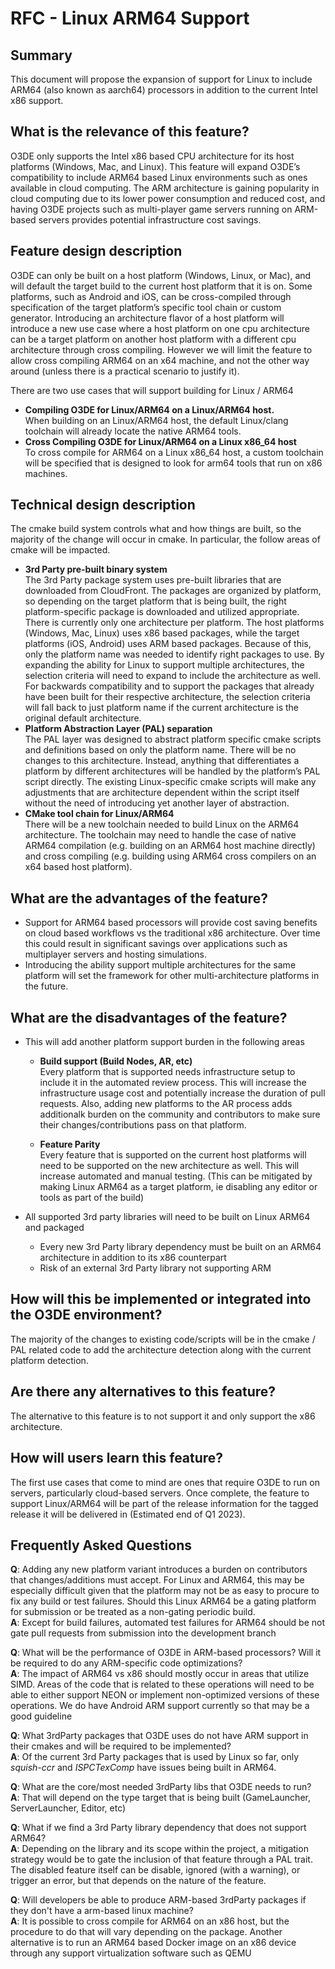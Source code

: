 # RFC - Linux ARM64 Support

## Summary
This document will propose the expansion of support for Linux to include ARM64 (also known as aarch64) processors in addition to the current Intel x86 support.

## What is the relevance of this feature?

O3DE only supports the Intel x86 based CPU architecture for its host platforms (Windows, Mac, and Linux). This feature will expand O3DE’s compatibility to include ARM64 based Linux environments such as ones available in cloud computing. The ARM architecture is gaining popularity in cloud computing due to its lower power consumption and reduced cost, and having O3DE projects such as multi-player game servers running on ARM-based servers provides potential infrastructure cost savings. 

## Feature design description

O3DE can only be built on a host platform (Windows, Linux, or Mac), and will default the target build to the current host platform that it is on. Some platforms, such as Android and iOS, can be cross-compiled through specification of the target platform’s specific tool chain or custom generator. Introducing an architecture flavor of a host platform will introduce a new use case where a host platform on one cpu architecture can be a target platform on another host platform with a different cpu architecture through cross compiling.  However we will limit the feature to allow cross compiling ARM64 on an x64 machine, and not the other way around (unless there is a practical scenario to justify it). 

There are two use cases that will support building for Linux / ARM64

* **Compiling O3DE for Linux/ARM64 on a Linux/ARM64 host.**<br>
  When building on an Linux/ARM64 host, the default Linux/clang toolchain will already locate the native ARM64 tools.
* **Cross Compiling O3DE for Linux/ARM64 on a Linux x86_64 host**<br>
  To cross compile for ARM64 on a Linux x86_64 host, a custom toolchain will be specified that is designed to look for arm64 tools that run on x86 machines.

## Technical design description

The cmake build system controls what and how things are built, so the majority of the change will occur in cmake. In particular, the follow areas of cmake will be impacted.

* **3rd Party pre-built binary system**<br>
The 3rd Party package system uses pre-built libraries that are downloaded from CloudFront. The packages are organized by platform, so depending on the target platform that is being built, the right platform-specific package is downloaded and utilized appropriate. There is currently only one architecture per platform.  The host platforms (Windows, Mac, Linux) uses x86 based packages, while the target platforms (iOS, Android) uses ARM based packages. Because of this, only the platform name was needed to identify right packages to use. By expanding the ability for Linux to support multiple architectures, the selection criteria will need to expand to include the architecture as well. 
For backwards compatibility and to support the packages that already have been built for their respective architecture, the selection criteria will fall back to just platform name if the current architecture is the original default architecture.
* **Platform Abstraction Layer (PAL) separation**<br>
The PAL layer was designed to abstract platform specific cmake scripts and definitions based on only the platform name. There will be no changes to this architecture. Instead, anything that differentiates a platform by different architectures will be handled by the platform’s PAL script directly. The existing Linux-specific cmake scripts will make any adjustments that are architecture dependent within the script itself without the need of introducing yet another layer of abstraction. 
* **CMake tool chain for Linux/ARM64**<br>
There will be a new toolchain needed to build Linux on the ARM64 architecture. The toolchain may need to handle the case of native ARM64 compilation (e.g. building on an ARM64 host machine directly) and cross compiling (e.g. building using ARM64 cross compilers on an x64 based host platform).

## What are the advantages of the feature?

* Support for ARM64 based processors will provide cost saving benefits on cloud based workflows vs the traditional x86 architecture. Over time this could result in significant savings over applications such as multiplayer servers and hosting simulations.
* Introducing the ability support multiple architectures for the same platform will set the framework for other multi-architecture platforms in the future.

## What are the disadvantages of the feature?

* This will add another platform support burden in the following areas

  * **Build support (Build Nodes, AR, etc)** <br>
  Every platform that is supported needs infrastructure setup to include it in the automated review process. This will increase the infrastructure usage cost and potentially increase the duration of pull requests. Also, adding new platforms to the AR process adds additionalk burden on the community and contributors to make sure their changes/contributions pass on that platform.

  * **Feature Parity** <br>
  Every feature that is supported on the current host platforms will need to be supported on the new architecture as well. This will increase automated and manual testing. (This can be mitigated by making Linux ARM64 as a target platform, ie disabling any editor or tools as part of the build)

* All supported 3rd party libraries will need to be built on Linux ARM64 and packaged

  * Every new 3rd Party library dependency must be built on an ARM64 architecture in addition to its x86 counterpart
  * Risk of an external 3rd Party library not supporting ARM

## How will this be implemented or integrated into the O3DE environment?

The majority of the changes to existing code/scripts will be in the cmake / PAL related code to add the architecture detection along with the current platform detection. 

## Are there any alternatives to this feature?

The alternative to this feature is to not support it and only support the x86 architecture.

## How will users learn this feature?

The first use cases that come to mind are ones that require O3DE to run on servers, particularly cloud-based servers. Once complete, the feature to support Linux/ARM64 will be part of the release information for the tagged release it will be delivered in (Estimated end of Q1 2023). 

## Frequently Asked Questions

**Q**: Adding any new platform variant introduces a burden on contributors that changes/additions must accept. For Linux and ARM64, this may be especially difficult given that the platform may not be as easy to procure to fix any build or test failures. Should this Linux ARM64 be a gating platform for submission or be treated as a non-gating periodic build. <br>
**A**: Except for build failures, automated test failures for ARM64 should be not gate pull requests from submission into the development branch<br>

**Q**: What will be the performance of O3DE in ARM-based processors? Will it be required to do any ARM-specific code optimizations? <br>
**A**: The impact of ARM64 vs x86 should mostly occur in areas that utilize SIMD. Areas of the code that is related to these operations will need to be able to either support NEON or implement non-optimized versions of these operations. We do have Android ARM support currently so that may be a good guideline<br>

**Q**: What 3rdParty packages that O3DE uses do not have ARM support in their cmakes and will be required to be implemented? <br>
**A**: Of the current 3rd Party packages that is used by Linux so far, only *squish-ccr* and *ISPCTexComp* have issues being built in ARM64.<br>

**Q**: What are the core/most needed 3rdParty libs that O3DE needs to run? <br>
**A**: That will depend on the type target that is being built (GameLauncher, ServerLauncher, Editor, etc) <br>

**Q**: What if we find a 3rd Party library dependency that does not support ARM64? <br>
**A**: Depending on the library and its scope within the project, a mitigation strategy would be to gate the inclusion of that feature through a PAL trait. The disabled feature itself can be disable, ignored (with a warning), or trigger an error, but that depends on the nature of the feature. <br>


**Q**: Will developers be able to produce ARM-based 3rdParty packages if they don't have a arm-based linux machine? <br>
**A**: It is possible to cross compile for ARM64 on an x86 host, but the procedure to do that will vary depending on the package. Another alternative is to run an ARM64 based Docker image on an x86 device through any support virtualization software such as QEMU<br>

